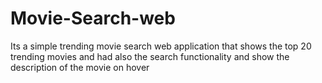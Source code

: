 # Movie-Search-web
Its a simple trending movie search web application that shows the top 20 trending movies and had also the search functionality and show the description of the movie on hover 
